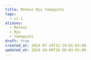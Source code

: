 ```yaml
---
title: Mateus Ryu Yamaguchi
tags:
  - v1.1
aliases:
  - Mateus
  - Ryu
  - Yamaguchi
draft: true
created_at: 2024-07-24T12:19:01-03:00
updated_at: 2024-10-09T16:56:03-03:00
---
```

